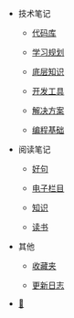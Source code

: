- 技术笔记

  - [代码库](document/技术笔记/代码库/功能实现/blob转base64.md)

  - [学习规划](document/技术笔记/学习规划/如何提高.md)

  - [底层知识](document/技术笔记/底层知识/图片/图片格式.md)

  - [开发工具](document/技术笔记/开发工具/git/git使用手册.md)

  - [解决方案](document/技术笔记/解决方案/上传图片前查看缩略图.md)

  - [编程基础](document/技术笔记/编程基础/后端知识/数据库/MongoDB/mongodb.md)

- 阅读笔记

  - [好句](document/阅读笔记/好句/好句.md)

  - [电子栏目](document/阅读笔记/电子栏目/硅谷来信/硅谷来信1.md)

  - [知识](document/阅读笔记/知识/内燃机原理.md)

  - [读书](document/阅读笔记/读书/书单.md)

- 其他

  - [收藏夹](document/其他/收藏夹/收藏.md)

  - [更新日志](document/其他/更新日志/更新日志.md)

- [📅](https://static-286256a4-a870-41b5-ac26-2f5948f9de9a.bspapp.com/#/)